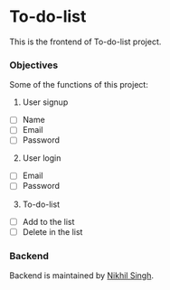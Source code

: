 # To-do-list

This is the frontend of To-do-list project.

### Objectives

Some of the functions of this project:

1. User signup 
  - [ ] Name 
  - [ ] Email
  - [ ] Password
2. User login
  - [ ] Email
  - [ ] Password
3. To-do-list
  - [ ] Add to the list
  - [ ] Delete in the list
 
 ### Backend
 
 Backend is maintained by [Nikhil Singh](https://github.com/nikhils4/To-do-list-backend).
